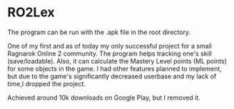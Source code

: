 # RO2Lex

The program can be run with the .apk file in the root directory.

One of my first and as of today my only successful project for a small Ragnarok Online 2 community.
The program helps tracking one's skill (save/loadable).
Also, it can calculate the Mastery Level points (ML points) for some objects in the game.
I had other features planned to implement, but due to the game's significantly decreased  userbase and my lack of time,I dropped the project.

Achieved around 10k downloads on Google Play, but I removed it.
